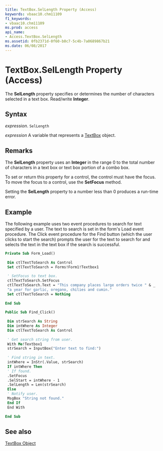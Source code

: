 ```yaml
---
title: TextBox.SelLength Property (Access)
keywords: vbaac10.chm11109
f1_keywords:
- vbaac10.chm11109
ms.prod: access
api_name:
- Access.TextBox.SelLength
ms.assetid: 0fb2371d-0f60-b0c7-5c4b-7a0689867b21
ms.date: 06/08/2017
---
```



# TextBox.SelLength Property (Access)

The  **SelLength** property specifies or determines the number of characters selected in a text box. Read/write **Integer**.


## Syntax

 _expression_. `SelLength`

 _expression_ A variable that represents a [TextBox](./Access.TextBox.md) object.


## Remarks

The  **SelLength** property uses an **Integer** in the range 0 to the total number of characters in a text box or text box portion of a combo box.

To set or return this property for a control, the control must have the focus. To move the focus to a control, use the  **SetFocus** method.

Setting the  **SelLength** property to a number less than 0 produces a run-time error.


## Example

The following example uses two event procedures to search for text specified by a user. The text to search is set in the form's Load event procedure. The Click event procedure for the Find button (which the user clicks to start the search) prompts the user for the text to search for and selects the text in the text box if the search is successful.


```vb
Private Sub Form_Load() 
 
 Dim ctlTextToSearch As Control 
 Set ctlTextToSearch = Forms!Form1!Textbox1 
 
 ' SetFocus to text box. 
 ctlTextToSearch.SetFocus 
 ctlTextToSearch.Text = "This company places large orders twice " & _ 
 "a year for garlic, oregano, chilies and cumin." 
 Set ctlTextToSearch = Nothing 
 
End Sub 
 
Public Sub Find_Click() 
 
 Dim strSearch As String 
 Dim intWhere As Integer 
 Dim ctlTextToSearch As Control 
 
 ' Get search string from user. 
 With Me!Textbox1 
 strSearch = InputBox("Enter text to find:") 
 
 ' Find string in text. 
 intWhere = InStr(.Value, strSearch) 
 If intWhere Then 
 ' If found. 
 .SetFocus 
 .SelStart = intWhere - 1 
 .SelLength = Len(strSearch) 
 Else 
 ' Notify user. 
 MsgBox "String not found." 
 End If 
 End With 
 
End Sub
```


## See also


[TextBox Object](Access.TextBox.md)

